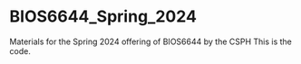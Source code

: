 
# BIOS6644_Spring_2024
Materials for the Spring 2024 offering of BIOS6644 by the CSPH 
This is the code.


